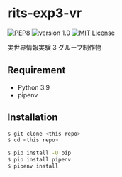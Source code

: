 # rits-exp3-vr

[![PEP8](https://img.shields.io/badge/code%20style-pep8-orange.svg)](https://www.python.org/dev/peps/pep-0008/)
![version 1.0](https://img.shields.io/badge/version-1.0-yellow.svg)
[![MIT License](http://img.shields.io/badge/license-MIT-blue.svg?style=flat)](LICENSE)

実世界情報実験 3 グループ制作物

## Requirement

- Python 3.9
- pipenv

## Installation

```sh
$ git clone <this repo>
$ cd <this repo>

$ pip install -U pip
$ pip install pipenv
$ pipenv install
```
